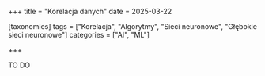 +++
title = "Korelacja danych"
date = 2025-03-22

[taxonomies]
tags = ["Korelacja", "Algorytmy", "Sieci neuronowe", "Głębokie sieci neuronowe"]
categories = ["AI", "ML"]

+++

TO DO

